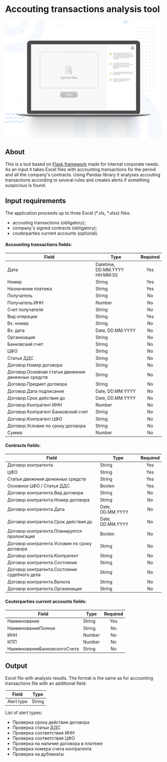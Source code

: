 # Accouting transactions analysis tool
![Upload screen](./upload_screen.png "Application upload screen")

## About
This is a tool based on [Flask framework](https://flask.palletsprojects.com/en/1.1.x/) made for internal corporate needs. As an input it takes Excel files with accounting transactions for the period and all the company's contracts. Using Pandas library it analyses accouting transactions according to several rules and creates alerts if something suspicious is found.

## Input requirements
The application proceeds up to three Excel (*.xls, *.xlsx) files:  
* accouting transactions (obligatory);  
* company's signed contracts (obligatory);
* couterparties current accounts (optional).

#### Accounting transactions fields:
| Field                    | Type                          | Required |
| ------------------------ |-------------------------------| :-------:|
| Дата                     | Datetime, DD.MM.YYYY HH:MM:SS | Yes      |
| Номер                    | String                        | Yes      |
| Назначение платежа       | String                        | Yes      |
| Получатель               | String                        | No       |
| Получатель.ИНН           | Number                        | No       |
| Счет получателя          | String                        | No       |
| Вид операции             | String                        | Yes      |
| Вх. номер                | String                        | No       |
| Вх. дата                 | Date, DD.MM.YYYY              | No       |
| Организация              | String                        | No       |
| Банковский счет          | String                        | No       |
| ЦФО                      | String                        | No       |
| Статья ДДС               | String                        | No       |
| Договор.Номер договора   | String                        | No       |
| Договор.Основная статья движения денежных средств | String | No     |
| Договор.Предмет договора | String                        | No       |
| Договор.Дата подписания  | Date, DD.MM.YYYY              | No       |
| Договор.Срок действия до | Date, DD.MM.YYYY              | No       |
| Договор.Контрагент.ИНН   | Number                        | No       |
| Договор.Контрагент.Банковский счет | String              | No       |
| Договор.Контрагент.ЦФО   | String                        | No       |
| Договор.Условие по сроку договора | String               | No       |
| Сумма                    | Number                        | No       |

#### Contracts fields:
| Field                     | Type                          | Required |
| ------------------------- |-------------------------------| :-------:|
| Договор контрагента       | String                        | Yes      |
| ЦФО                       | String                        | Yes      |
| Статья движения денежных средств | String                 | Yes      |
| Основное ЦФО / Статья ДДС | Boolen                        | Yes      |
| Договор контрагента.Вид договора   | String               | No       |
| Договор контрагента.Номер договора | String               | No       |
| Договор контрагента.Дата  | Date, DD.MM.YYYY              | No       |
| Договор контрагента.Срок действия до | Date, DD.MM.YYYY   | No       |
| Договор контрагента.Планируется пролонгация   | Boolen    | No       |
| Договор контрагента.Условие по сроку договора | String    | No       |
| Договор контрагента.Контрагент | String                   | No       |
| Договор контрагента.Состояние  | String                   | No       |
| Договор контрагента.Состояние судебного дела | String     | No       |
| Договор контрагента.Валюта      | String                  | No       |
| Договор контрагента.Организация | String                  | No       |

#### Couterparties current accounts fields:
| Field                        | Type                          | Required |
| ---------------------------- |-------------------------------| :-------:|
| Наименование                 | String                        | Yes      |
| НаименованиеПолное           | String                        | No       |
| ИНН                          | Number                        | No       |
| КПП                          | Number                        | No       |
| НаименованиеБанковскогоСчета | String                        | No       |

## Output
Excel file with analysis results. The format is the same as for accounting transactions file with an additional field:

| Field      | Type   |
| ---------- |--------|
| Alert type | String |

List of alert types:
* Проверка срока действия договора
* Проверка статьи ДДС
* Проверка соответствия ИНН
* Проверка соответствия ЦФО
* Проверка на наличие договора в платеже
* Проверка номера счета контрагента
* Проверка на дубликаты